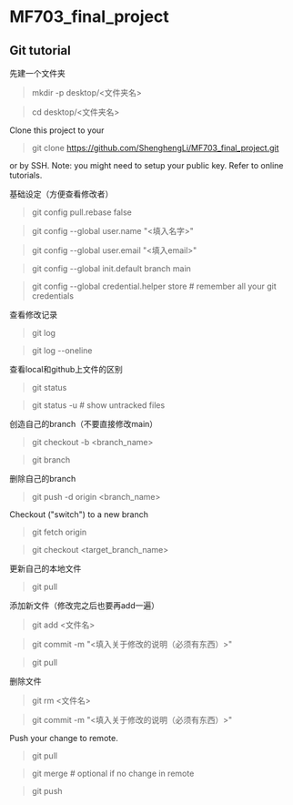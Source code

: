 # MF703_final_project

## Git tutorial
先建一个文件夹
>mkdir -p desktop/<文件夹名>

>cd desktop/<文件夹名>

Clone this project to your
>git clone https://github.com/ShenghengLi/MF703_final_project.git

or by SSH. Note: you might need to setup your public key. Refer to online tutorials.

基础设定（方便查看修改者）
>git config pull.rebase false

>git config --global user.name "<填入名字>"

>git config --global user.email "<填入email>"

>git config --global init.default branch main

>git config --global credential.helper store # remember all your git credentials


查看修改记录
>git log

>git log --oneline

查看local和github上文件的区别
>git status

>git status -u # show untracked files

创造自己的branch（不要直接修改main）
>git checkout -b <branch_name>

>git branch

删除自己的branch
>git push -d origin <branch_name>

Checkout ("switch") to a new branch
>git fetch origin

>git checkout <target_branch_name>

更新自己的本地文件
>git pull

添加新文件（修改完之后也要再add一遍）
>git add <文件名>

>git commit -m "<填入关于修改的说明（必须有东西）>"

>git pull

删除文件
>git rm <文件名>

>git commit -m "<填入关于修改的说明（必须有东西）>"

Push your change to remote.
>git pull

>git merge # optional if no change in remote

>git push
